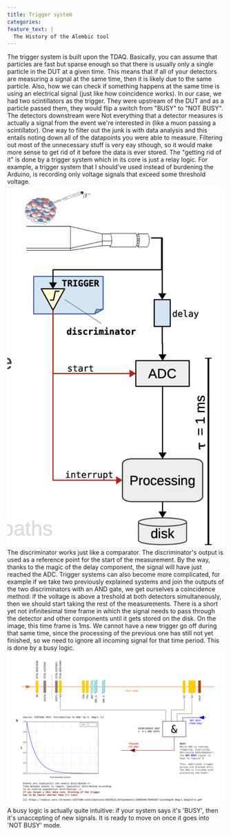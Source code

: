 ```yaml
---
title: Trigger system
categories:
feature_text: |
  The History of the Alembic tool
---
```


The trigger system is built upon the TDAQ. Basically, you can assume that particles are fast but sparse enough so that there is usually only a single particle in the DUT at a given time. This means that if all of your detectors are measuring a signal at the same time, then it is likely due to the same particle. Also, how we can check if something happens at the same time is using an electrical signal (just like how coincidence works). In our case, we had two scintillators as the trigger. They were upstream of the DUT and as a particle passed them, they would flip a switch from "BUSY" to "NOT BUSY". The detectors downstream were
Not everything that a detector measures is actually a signal from the event we're interested in (like a muon passing a scintillator). One way to filter out the junk is with data analysis and this entails noting down all of the datapoints you were able to measure. Filtering out most of the unnecessary stuff is very eay sthough, so it would make more sense to get rid of it before the data is ever stored. The "getting rid of it" is done by a trigger system which in its core is just a relay logic. 
For example, a trigger system that I should've used instead of burdening the Arduino, is recording only voltage signals that exceed some threshold voltage. 
![Easy trigger](/assets/images/easy_trigger.png)
The discriminator works just like a comparator. The discriminator's output is used as a reference point for the start of the measurement. By the way, thanks to the magic of the delay component, the signal will have just reached the ADC.
Trigger systems can also become more complicated, for example if we take two previously explained systems and join the outputs of the two discriminators with an AND gate, we get ourselves a coincidence method: if the voltage is above a treshold at both detectors simultaneously, then we should start taking the rest of the measurements. 
There is a short yet not infinitesimal time frame in which the signal needs to pass through the detector and other components until it gets stored on the disk. On the image, this time frame is 1ms. We cannot have a new trigger go off during that same time, since the processing of the previous one has still not yet finished, so we need to ignore all incoming signal for that time period. This is done by a busy logic.
![Our trigger](/assets/images/my_trigger.png) 
A busy logic is actually quite intuitive: if your system says it's 'BUSY', then it's unaccepting of new signals. It is ready to move on once it goes into 'NOT BUSY' mode.
